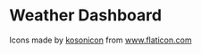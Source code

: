 # Weather Dashboard

<div>Icons made by <a href="https://www.flaticon.com/authors/kosonicon" title="kosonicon">kosonicon</a> from <a href="https://www.flaticon.com/" title="Flaticon">www.flaticon.com</a></div>
